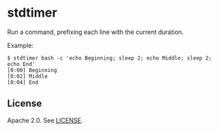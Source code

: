 # stdtimer

Run a command, prefixing each line with the current duration.

Example:

```
$ stdtimer bash -c 'echo Beginning; sleep 2; echo Middle; sleep 2; echo End'
[0:00] Beginning
[0:02] Middle
[0:04] End
```

## License

Apache 2.0. See [LICENSE](LICENSE).
